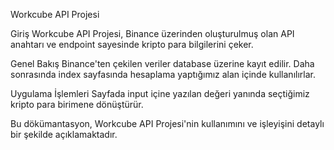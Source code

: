 Workcube API Projesi

Giriş Workcube API Projesi, Binance üzerinden oluşturulmuş olan API anahtarı ve endpoint sayesinde kripto para bilgilerini çeker.

Genel Bakış Binance'ten çekilen veriler database üzerine kayıt edilir. Daha sonrasında index sayfasında hesaplama yaptığımız alan içinde kullanılırlar.

Uygulama İşlemleri Sayfada input içine yazılan değeri yanında seçtiğimiz kripto para birimene dönüştürür.

Bu dökümantasyon, Workcube API Projesi'nin kullanımını ve işleyişini detaylı bir şekilde açıklamaktadır.
